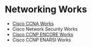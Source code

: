 <h1>Networking Works</h1>

* [Cisco CCNA Works](https://github.com/MFIRoadMap/Networking-Works/tree/main/CCNA-NOTES)
* Cisco Network Security Works
* [Cisco CCNP ENCORE Works](https://github.com/MFIRoadMap/Networking-Works/tree/main/CCNP%20-%20ENCORE)
* Cisco CCNP ENARSI Works
